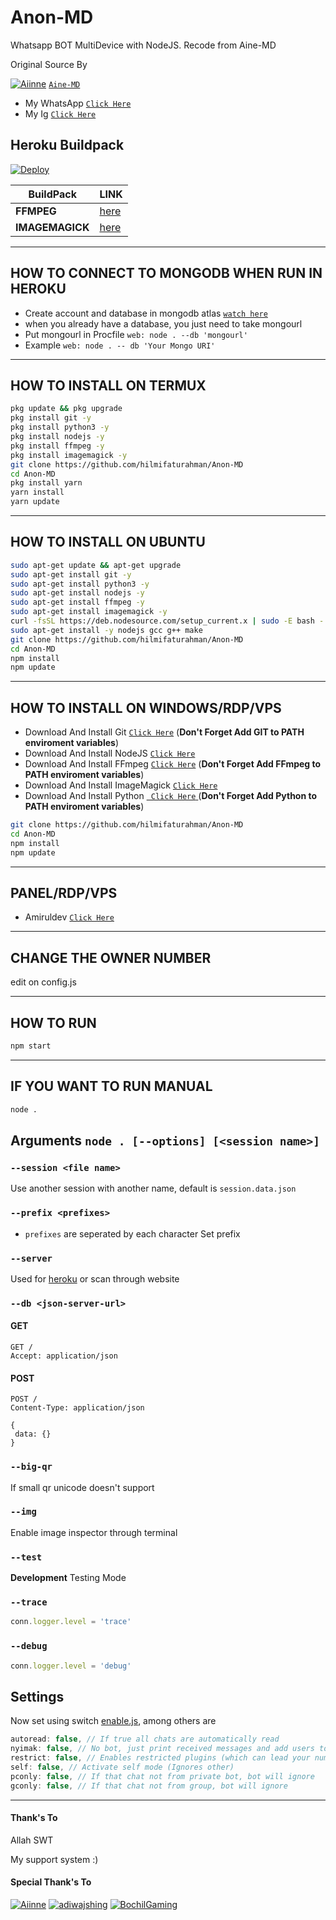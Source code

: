 # Anon-MD

Whatsapp BOT MultiDevice with NodeJS.
Recode from Aine-MD

Original Source By

[![Aiinne](https://github.com/Aiinne.png?size=35)](https://github.com/Aiinne)
 [`Aine-MD`](https://github.com/Aiinne/Aine-MD)
* My WhatsApp [`Click Here`](https://wa.me/60142871298)
* My Ig [`Click Here`](http://instagram.com/hilmi_faturahman)

## Heroku Buildpack
[![Deploy](https://www.herokucdn.com/deploy/button.svg)](https://heroku.com/deploy?template=https://github.com/hilmifaturahman/Anon-MD)

| BuildPack | LINK |
|--------|--------|
| **FFMPEG** |[here](https://github.com/jonathanong/heroku-buildpack-ffmpeg-latest) |
| **IMAGEMAGICK** | [here](https://github.com/DuckyTeam/heroku-buildpack-imagemagick) |

---------

## HOW TO CONNECT TO MONGODB WHEN RUN IN HEROKU

* Create account and database in mongodb atlas [`watch here`](https://youtu.be/rPqRyYJmx2g)
* when you already have a database, you just need to take mongourl
* Put mongourl in Procfile `web: node . --db 'mongourl'`
* Example `web: node . -- db 'Your Mongo URI'`

---------

## HOW TO INSTALL ON TERMUX

```bash
pkg update && pkg upgrade
pkg install git -y
pkg install python3 -y
pkg install nodejs -y
pkg install ffmpeg -y
pkg install imagemagick -y
git clone https://github.com/hilmifaturahman/Anon-MD
cd Anon-MD
pkg install yarn
yarn install
yarn update

```
---------

## HOW TO INSTALL ON UBUNTU

```bash
sudo apt-get update && apt-get upgrade
sudo apt-get install git -y
sudo apt-get install python3 -y
sudo apt-get install nodejs -y
sudo apt-get install ffmpeg -y
sudo apt-get install imagemagick -y
curl -fsSL https://deb.nodesource.com/setup_current.x | sudo -E bash -
sudo apt-get install -y nodejs gcc g++ make
git clone https://github.com/hilmifaturahman/Anon-MD
cd Anon-MD
npm install
npm update

```
---------

## HOW TO INSTALL ON WINDOWS/RDP/VPS

* Download And Install Git [`Click Here`](https://git-scm.com/downloads) (**Don't Forget Add GIT to PATH enviroment variables**)
* Download And Install NodeJS [`Click Here`](https://nodejs.org/en/download)
* Download And Install FFmpeg [`Click Here`](https://ffmpeg.org/download.html) (**Don't Forget Add FFmpeg to PATH enviroment variables**)
* Download And Install ImageMagick [`Click Here`](https://imagemagick.org/script/download.php)
* Download And Install Python [` Click Here` ](https://www.python.org/downloads/) (**Don't Forget Add Python to PATH enviroment variables**)

```bash
git clone https://github.com/hilmifaturahman/Anon-MD
cd Anon-MD
npm install
npm update
```
---------

## PANEL/RDP/VPS

* Amiruldev [`Click Here`](https://www.amiruldev.my.id)

---------


## CHANGE THE OWNER NUMBER
edit on config.js

---------

## HOW TO RUN

```bash
npm start
```

---------


## IF YOU WANT TO RUN MANUAL

``` bash
node .
```

## Arguments `node . [--options] [<session name>]`

### `--session <file name>`

Use another session with another name, default is ```session.data.json```

### `--prefix <prefixes>`

* `prefixes` are seperated by each character
Set prefix

### `--server`

Used for [heroku](https://heroku.com/) or scan through website

### `--db <json-server-url>`

#### GET

```http
GET /
Accept: application/json
```

#### POST

```http
POST /
Content-Type: application/json

{
 data: {}
}
```

### `--big-qr`

If small qr unicode doesn't support

### `--img`

Enable image inspector through terminal

### `--test`

**Development** Testing Mode

### `--trace`

```js
conn.logger.level = 'trace'
```

### `--debug`

```js
conn.logger.level = 'debug'
```

## Settings

Now set using switch [enable.js](https://github.com/Aiinne/Aine-MD/blob/master/plugins/enable.js), among others are

```js
autoread: false, // If true all chats are automatically read
nyimak: false, // No bot, just print received messages and add users to database
restrict: false, // Enables restricted plugins (which can lead your number to be banned if used too often)
self: false, // Activate self mode (Ignores other)
pconly: false, // If that chat not from private bot, bot will ignore
gconly: false, // If that chat not from group, bot will ignore
```

---------

#### Thank's To
Allah SWT

My support system :)

#### Special Thank's To

[![Aiinne](https://github.com/Aiinne.png?size=100)](https://github.com/Aiinne)
[![adiwajshing](https://github.com/adiwajshing.png?size=100)](https://github.com/adiwajshing/)
[![BochilGaming](https://github.com/BochilGaming.png?size=100)](https://github.com/BochilGaming)




